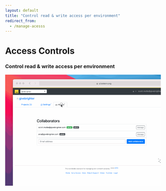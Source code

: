 ```yaml
---
layout: default
title: "Control read & write access per environment"
redirect_from:
  - /manage-acesss
---
```


<div class="row">
  <div class="col-lg-8 offset-lg-2">
    <h1 class="text-center h5 text-secondary font-monospace mt-5 pb-0 mb-0 fw-normal">Access Controls</h1>
    <h3 class="text-center h2 fw-bold">Control read & write access per environment</h3>
  </div>
</div>

<div class="row mb-5">
  <div class="col-lg-6 offset-lg-3">
    <img src="/assets/img/cloudinary/manage-access-6d2809d78b5887b6d92be6bb584d5cf0a91e807b9160cb585fbf69570645e8ac_tqkjkr.gif" class="w-100 border border-4 rounded" />
  </div>
</div>
